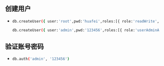 ## 创建用户

* ```bash
  db.createUser({ user:'root',pwd:'huafei',roles:[{ role:'readWrite', db: 'lilshop'}]})
  
  db.createUser({ user:'admin',pwd:'123456',roles:[{ role:'userAdminAnyDatabase', db: 'admin'},"readWriteAnyDatabase"]})
  ```

## 验证账号密码

* ```bash
  db.auth('admin', '123456')
  ```

